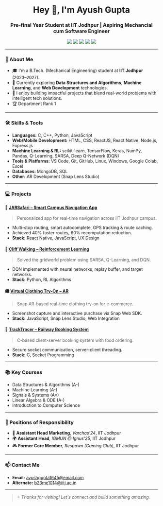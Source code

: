 <h1 align="center">Hey 👋, I'm Ayush Gupta</h1>
<h3 align="center">Pre-final Year Student at IIT Jodhpur | Aspiring Mechancial cum Software Engineer</h3>

<p align="center">
  <a href="https://www.linkedin.com/in/ayush-gupta-93253328/" target="_blank"><img src="https://img.shields.io/badge/LinkedIn-Connect-blue?style=flat&logo=linkedin" /></a>
  <a href="https://github.com/ayushgupta67" target="_blank"><img src="https://img.shields.io/badge/GitHub-ayushgupta67-black?style=flat&logo=github" /></a>
  <a href="mailto:ayushgupta1645@email.com"><img src="https://img.shields.io/badge/Primary Email-ayushgupta1645@email.com-red?style=flat&logo=gmail" /></a>
  <a href="mailto:b23me1014@iitj.ac.in"><img src="https://img.shields.io/badge/Secondary Email-b23me1014@iitj.ac.in-red?style=flat&logo=gmail" /></a>
  <a href="https://leetcode.com/u/ayushgupta1645/" target="_blank"><img src="https://img.shields.io/badge/LeetCode-ayushgupta1645-orange?style=flat&logo=leetcode" /></a>
</p>

---

### 🚀 About Me
- 🎓 I'm a B.Tech. (Mechanical Engineering) student at **IIT Jodhpur** (2023–2027).
- 🔭 Currently exploring **Data Structures and Algorithms**, **Machine Learning**, and **Web Development** technologies.
- 🧠 I enjoy building impactful projects that blend real-world problems with intelligent tech solutions.
- 🏆 Department Rank 1

---

### 🛠️ Skills & Tools

- **Languages:** C, C++, Python, JavaScript  
- **Web/Mobile Development:** HTML, CSS, ReactJS, React Native, Node.js, Express.js  
- **Machine Learning & RL:** scikit-learn, TensorFlow, Keras, NumPy, Pandas, Q-Learning, SARSA, Deep Q-Network (DQN)  
- **Tools & Platforms:** VS Code, Git, GitHub, Linux, Windows, Google Colab, Excel  
- **Databases:** MongoDB, SQL  
- **Other:** AR Development (Snap Lens Studio)


---

### 💻 Projects

#### 🧭 [JARSafari – Smart Campus Navigation App](https://github.com/ayushgupta67/JARSafari)
> Personalized app for real-time navigation across IIT Jodhpur campus.
- Multi-stop routing, smart autocomplete, GPS tracking & route caching.
- Achieved 40% faster routes, 60% recomputation reduction.
- **Stack:** React Native, JavaScript, UX Design

#### 🧠 [Cliff Walking – Reinforcement Learning](https://github.com/ayushgupta67/Cliffwalking)
> Solved the gridworld problem using SARSA, Q-Learning, and DQN.
- DQN implemented with neural networks, replay buffer, and target networks.
- **Stack:** Python, RL Algorithms

#### 🛍️ [Virtual Clothing Try-On – AR](https://github.com/ayushgupta67/ArProject)
> Snap AR-based real-time clothing try-on for e-commerce.
- Screenshot capture and interactive purchase via Snap Web SDK.
- **Stack:** JavaScript, Snap Lens Studio, Web Integration

#### 🚉 [TrackTracer – Railway Booking System](https://github.com/ayushgupta67/tracktracer)
> C-based client-server booking system with food ordering.
- Secure socket communication, server-client threading.
- **Stack:** C, Socket Programming

---

### 📚 Key Courses
- Data Structures & Algorithms (A-)
- Machine Learning (A-)
- Signals & Systems (A*)
- Linear Algebra & ODE (A-)
- Introduction to Computer Science

---

### 🎯 Positions of Responsibility
- 🏅 **Assistant Head Marketing**, *Varchas’24*, IIT Jodhpur  
- 🌍 **Assistant Head**, *IGMUN @ Ignus’25*, IIT Jodhpur  
- 🎮 **Former Core Member**, *Respawn (Gaming Club)*, IIT Jodhpur
---

### 📫 Contact Me
- **Email:** [ayushgupta1645@email.com](mailto:ayushgupta1645@email.com)
- **Alternate:** [b23me1014@iitj.ac.in](mailto:b23me1014@iitj.ac.in)

---


> ⭐ *Thanks for visiting! Let's connect and build something amazing.*  
